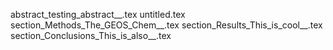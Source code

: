 abstract_testing_abstract__.tex
untitled.tex
section_Methods_The_GEOS_Chem__.tex
section_Results_This_is_cool__.tex
section_Conclusions_This_is_also__.tex
